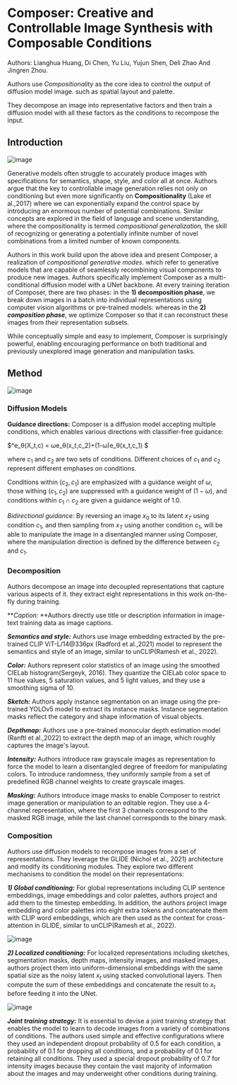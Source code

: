 # Composer: Creative and Controllable Image Synthesis with Composable Conditions

Authors: Lianghua Huang, Di Chen, Yu Liu, Yujun Shen, Deli Zhao And Jingren Zhou.

Authors use *Compositionality* as the core idea to control the output of diffusion model image. such as spatial layout and palette.

They decompose an image into representative factors and then train a diffusion model with all these factors as the conditions to recompose the input.

## Introduction

![image](https://user-images.githubusercontent.com/59775002/221852744-2f2ebc81-921d-4c7b-9303-5240584b0c06.png)


Generative models often struggle to accurately produce images with specifications for semantics, shape, style, and color all at once.
Authors argue that the key to controllable image generation relies not only on conditioning but even more significantly on **Compositionality** (Lake et al.,2017) where we can exponentially expand the control space by introducing an enormous number of potential combinations. Similar concepts are explored in the field of language and scene understanding, where the compositionality is termed *compositional generalization,* the skill of recognizing or generating a potentially infinite number of novel combinations from a limited number of known components.

Authors in this work build upon the above idea and present Composer, a realization of *compositional generative modes*. which refer to generative models that are capable of seamlessly recombining visual components to produce new images.
Authors specifically implement Composer as a multi-conditional diffusion model with a UNet backbone. At every training iteration of Composer, there are two phases: in the **1)** **decomposition phase**, we break down images in a batch into individual representations using computer vision algorithms or pre-trained models: whereas in the **2)** ***composition phase***, we optimize Composer so that it can reconstruct these images from their representation subsets.

While conceptually simple and easy to implement, Composer is surprisingly powerful, enabling encouraging performance on both traditional and previously unexplored image generation and manipulation tasks.

## Method

![image](https://user-images.githubusercontent.com/59775002/221853059-dd2aad6b-7039-4759-ac7b-327d485f1fe5.png)

### Diffusion Models

**Guidance directions:** Composer is a diffusion model accepting multiple conditions, which enables various directions with classifier-free guidance:

$\^e_θ(X_t,c) = ωe_θ(x_t,c_2)+(1-ω)e_θ(x_t,c_1) $

where $c_1$ and $c_2$ are two sets of conditions. Different choices of $c_1$ and $c_2$ represent different emphases on conditions.

Conditions within $(c_2,c_1)$ are emphasized with a guidance weight of $ω$, those withing $(c_1,c_2)$ are suppressed with a guidance weight of $(1-ω)$, and conditions within $c_1 ∩ c_2$ are given a guidance weight of $1.0$.

*Bidirectional guidance:* By reversing an image $x_0$ to its latent $x_T$ using condition $c_1$, and then sampling from $x_T$ using another condition $c_1$, will be able to manipulate the image in a disentangled manner using Composer, where the manipulation direction is defined by the difference between $c_2$ and $c_1$.

### Decomposition

Authors decompose an image into decoupled representations that capture various aspects of it. they extract eight representations in this work on-the-fly during training.

***Caption:* **Authors directly use title or description information in image-text training data as image captions.

***Semantics and style:*** Authors use image embedding extracted by the pre-trained CLIP ViT-L/14@336px (Radford et al.,2021) model to represent the semantics and style of an image, similar to unCLIP(Ramesh et al., 2022).

***Color:*** Authors represent color statistics of an image using the smoothed CIELab histogram(Sergeyk, 2016). They quantize the CIELab color space to 11 hue values, 5 saturation values, and 5 light values, and they use a smoothing sigma of 10.

***Sketch:*** Authors apply instance segmentation on an image using the pre-trained YOLOv5 model to extract its instance masks. Instance segmentation masks reflect the category and shape information of visual objects.

***Depthmap:*** Authors use a pre-trained monocular depth estimation model (Ranftl et al.,2022) to extract the depth map of an image, which roughly captures the image's layout.

***Intensity:*** Authors introduce raw grayscale images as representation to force the model to learn a disentangled degree of freedom for manipulating colors. To introduce randomness, they uniformly sample from a set of predefined RGB channel weights to create grayscale images.

***Masking:*** Authors introduce image masks to enable Composer to restrict image generation or manipulation to an editable region. They use a 4-channel representation, where the first 3 channels correspond to the masked RGB image, while the last channel corresponds to the binary mask.

### Composition

Authors use diffusion models to recompose images from a set of representations. They leverage the GLIDE (Nichol et al., 2021) architecture and modify its conditioning modules.
They explore two different mechanisms to condition the model on their representations:

***1) Global conditioning:*** For global representations including CLIP sentence embeddings, image embeddings and color palettes, authors project and add them to the timestep embedding.
In addition, the authors project image embedding and color palettes into eight extra tokens and concatenate them with CLIP word embeddings, which are then used as the context for cross-attention in GLIDE, similar to unCLIP(Ramesh et al., 2022).

![image](https://user-images.githubusercontent.com/59775002/221853540-f1af221e-8f82-45f9-a697-fe7f1cb75697.png)

***2) Localized conditioning:*** For localized representations including sketches, segmentation masks, depth maps, intensity images, and masked images, authors project them into uniform-dimensional embeddings with the same spatial size as the noisy latent $x_t$ using stacked convolutional layers. Then compute the sum of these embeddings and concatenate the result to $x_t$ before feeding it into the UNet.

![image](https://user-images.githubusercontent.com/59775002/221853754-016aca0d-5fe9-4122-92ef-675566e00759.png)

***Joint training strategy:*** It is essential to devise a joint training strategy that enables the model to learn to decode images from a variety of combinations of conditions. The authors used simple and effective configurations where they used an independent dropout probability of 0.5 for each condition, a probability of 0.1 for dropping all conditions, and a probability of 0.1 for retaining all conditions. They used a special dropout probability of 0.7 for intensity images because they contain the vast majority of information about the images and may underweight other conditions during training.
